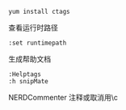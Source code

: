 `yum install ctags`

查看运行时路径

`:set runtimepath`

生成帮助文档
```
:Helptags
:h snipMate
```

NERDCommenter 注释或取消用\c <space>
